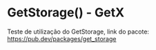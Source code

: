 # GetStorage() - GetX

Teste de utilização do GetStorage, link do pacote:
https://pub.dev/packages/get_storage 
